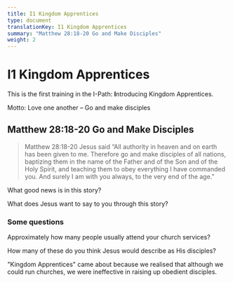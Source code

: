 ```yaml
---
title: I1 Kingdom Apprentices
type: document
translationKey: I1 Kingdom Apprentices
summary: "Matthew 28:18-20 Go and Make Disciples"
weight: 2
---
```

# I1 Kingdom Apprentices

This is the first training in the I-Path: **I**ntroducing Kingdom Apprentices.

Motto: Love one another – Go and make disciples

## Matthew 28:18-20 Go and Make Disciples

>   Matthew 28:18-20 Jesus said “All authority in heaven and on earth has been given to me. Therefore go and make disciples of all nations, baptizing them in the name of the Father and of the Son and of the Holy Spirit, and teaching them to obey everything I have commanded you. And surely I am with you always, to the very end of the age.”

What good news is in this story?

What does Jesus want to say to you through this story?

### Some questions

Approximately how many people usually attend your church services?

How many of these do you think Jesus would describe as His disciples?

"Kingdom Apprentices" came about because we realised that although we could run churches, we were ineffective in raising up obedient disciples.

